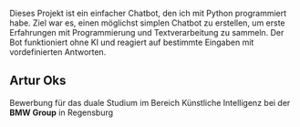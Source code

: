 Dieses Projekt ist ein einfacher Chatbot, den ich mit Python programmiert habe. Ziel war es, einen möglichst simplen Chatbot zu erstellen, um erste Erfahrungen mit Programmierung und Textverarbeitung zu sammeln. Der Bot funktioniert ohne KI und reagiert auf bestimmte Eingaben mit vordefinierten Antworten.

## Artur Oks
 Bewerbung für das duale Studium im Bereich Künstliche Intelligenz bei der **BMW Group** in Regensburg
